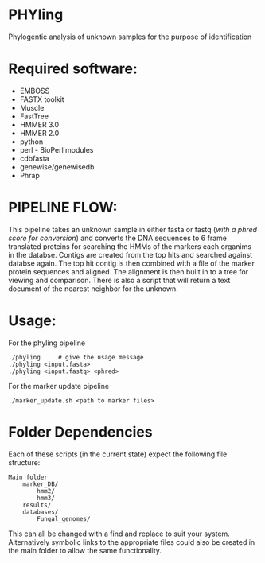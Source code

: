 PHYling
=======
Phylogentic analysis of unknown samples for the purpose of identification

Required software:
==================
* EMBOSS
* FASTX toolkit
* Muscle
* FastTree
* HMMER 3.0
* HMMER 2.0
* python
* perl - BioPerl modules
* cdbfasta
* genewise/genewisedb
* Phrap

PIPELINE FLOW:
==============
This pipeline takes an unknown sample in either fasta or fastq (_with a phred score for conversion_)
and converts the DNA sequences to 6 frame translated proteins for searching the HMMs of the markers
each organims in the databse. Contigs are created from the top hits and searched against databse
again. The top hit contig is then combined with a file of the marker protein sequences and aligned.
The alignment is then built in to a tree for viewing and comparison. There is also a script that 
will return a text document of the nearest neighbor for the unknown.

Usage:
======
For the phyling pipeline
```
./phyling     # give the usage message
./phyling <input.fasta>
./phyling <input.fastq> <phred>
```
For the marker update pipeline
```
./marker_update.sh <path to marker files>
```

Folder Dependencies
==================
Each of these scripts (in the current state) expect the following file structure:
```
Main folder
    marker_DB/
        hmm2/
        hmm3/
    results/
    databases/
        Fungal_genomes/
```

This can all be changed with a find and replace to suit your system. Alternatively symbolic links
to the appropriate files could also be created in the main folder to allow the same functionality.
